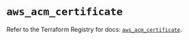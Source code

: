 # `aws_acm_certificate`

Refer to the Terraform Registry for docs: [`aws_acm_certificate`](https://registry.terraform.io/providers/hashicorp/aws/5.60.0/docs/resources/acm_certificate).
